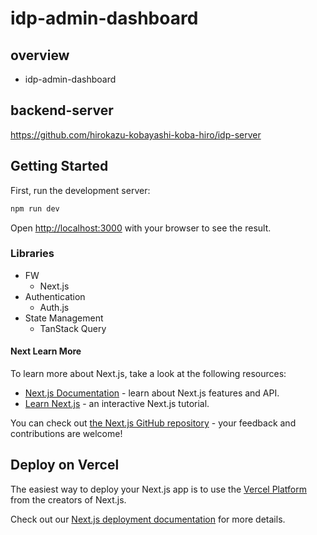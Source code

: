 # idp-admin-dashboard

## overview

- idp-admin-dashboard

## backend-server

https://github.com/hirokazu-kobayashi-koba-hiro/idp-server

## Getting Started

First, run the development server:

```bash
npm run dev
```

Open [http://localhost:3000](http://localhost:3000) with your browser to see the result.

### Libraries

- FW
  - Next.js
- Authentication
  - Auth.js
- State Management
  - TanStack Query

#### Next Learn More

To learn more about Next.js, take a look at the following resources:

- [Next.js Documentation](https://nextjs.org/docs) - learn about Next.js features and API.
- [Learn Next.js](https://nextjs.org/learn) - an interactive Next.js tutorial.

You can check out [the Next.js GitHub repository](https://github.com/vercel/next.js) - your feedback and contributions are welcome!

## Deploy on Vercel

The easiest way to deploy your Next.js app is to use the [Vercel Platform](https://vercel.com/new?utm_medium=default-template&filter=next.js&utm_source=create-next-app&utm_campaign=create-next-app-readme) from the creators of Next.js.

Check out our [Next.js deployment documentation](https://nextjs.org/docs/app/building-your-application/deploying) for more details.
